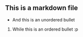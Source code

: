 ## This is a markdown file
* And this is an unordered bullet

1. While this is an ordered bullet :p
